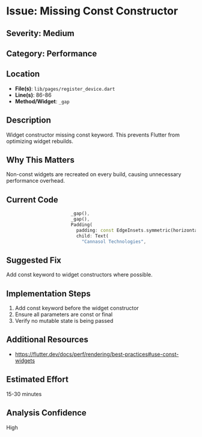 # Issue: Missing Const Constructor

## Severity: Medium

## Category: Performance

## Location
- **File(s)**: `lib/pages/register_device.dart`
- **Line(s)**: 86-86
- **Method/Widget**: `_gap`

## Description
Widget constructor missing const keyword. This prevents Flutter from optimizing widget rebuilds.

## Why This Matters
Non-const widgets are recreated on every build, causing unnecessary performance overhead.

## Current Code
```dart
                        _gap(),
                        _gap(),
                        Padding(
                          padding: const EdgeInsets.symmetric(horizontal: 16.0),
                          child: Text(
                            "Cannasol Technologies",
```

## Suggested Fix
Add const keyword to widget constructors where possible.

## Implementation Steps
1. Add const keyword before the widget constructor
2. Ensure all parameters are const or final
3. Verify no mutable state is being passed

## Additional Resources
- https://flutter.dev/docs/perf/rendering/best-practices#use-const-widgets

## Estimated Effort
15-30 minutes

## Analysis Confidence
High
